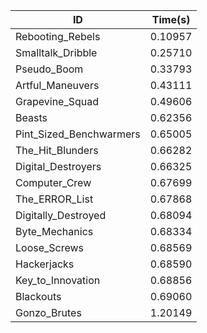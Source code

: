 |ID|Time(s)|
|-|-|
|Rebooting_Rebels|0.10957|
|Smalltalk_Dribble|0.25710|
|Pseudo_Boom|0.33793|
|Artful_Maneuvers|0.43111|
|Grapevine_Squad|0.49606|
|Beasts|0.62356|
|Pint_Sized_Benchwarmers|0.65005|
|The_Hit_Blunders|0.66282|
|Digital_Destroyers|0.66325|
|Computer_Crew|0.67699|
|The_ERROR_List|0.67868|
|Digitally_Destroyed|0.68094|
|Byte_Mechanics|0.68334|
|Loose_Screws|0.68569|
|Hackerjacks|0.68590|
|Key_to_Innovation|0.68856|
|Blackouts|0.69060|
|Gonzo_Brutes|1.20149|

